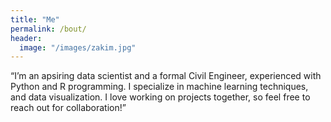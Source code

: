 ```yaml
---
title: "Me"
permalink: /bout/
header:
  image: "/images/zakim.jpg"
---
```


“I’m an apsiring data scientist and a formal Civil Engineer, experienced with Python and R programming. I specialize in machine learning techniques, and data visualization. I love working on projects together, so feel free to reach out for collaboration!”
